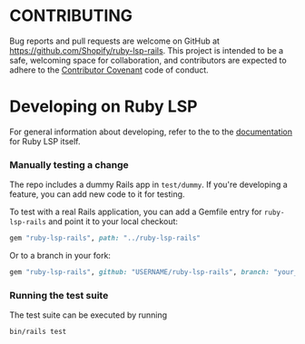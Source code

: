 # CONTRIBUTING

Bug reports and pull requests are welcome on GitHub at https://github.com/Shopify/ruby-lsp-rails. This project is
intended to be a safe, welcoming space for collaboration, and contributors are expected to adhere to the
[Contributor Covenant](https://github.com/Shopify/ruby-lsp-rails/blob/main/CODE_OF_CONDUCT.md) code of conduct.

# Developing on Ruby LSP

For general information about developing, refer to the to the [documentation](https://github.com/Shopify/ruby-lsp/blob/main/CONTRIBUTING.md#debugging-with-vs-code) for Ruby LSP itself.

### Manually testing a change

The repo includes a dummy Rails app in `test/dummy`. If you're developing a feature, you can add new code to it for testing.

To test with a real Rails application, you can add a Gemfile entry for `ruby-lsp-rails` and point it to your local checkout:

```ruby
gem "ruby-lsp-rails", path: "../ruby-lsp-rails"
```

Or to a branch in your fork:

```ruby
gem "ruby-lsp-rails", github: "USERNAME/ruby-lsp-rails", branch: "your_branch"
```

### Running the test suite

The test suite can be executed by running

```shell
bin/rails test
```
